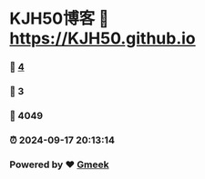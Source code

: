# KJH50博客 :link: https://KJH50.github.io 
### :page_facing_up: [4](https://KJH50.github.io/tag.html) 
### :speech_balloon: 3 
### :hibiscus: 4049 
### :alarm_clock: 2024-09-17 20:13:14 
### Powered by :heart: [Gmeek](https://github.com/Meekdai/Gmeek)
